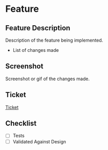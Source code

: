 <!--
  This is the default template for pull requrests.

  ====================================================================
  Follow this naming convention for your PR:

  chore|feat|feature|bugfix|fix|docs|style|refactor|perf|test (<Pivotal Tracker ID>)?: <Short Description>
-->

# Feature

## Feature Description

Description of the feature being implemented.

- List of changes made

## Screenshot

Screenshot or gif of the changes made.

## Ticket

[Ticket](https://www.pivotaltracker.com/story/show/TICKET_ID)

## Checklist

- [ ] Tests
- [ ] Validated Against Design
